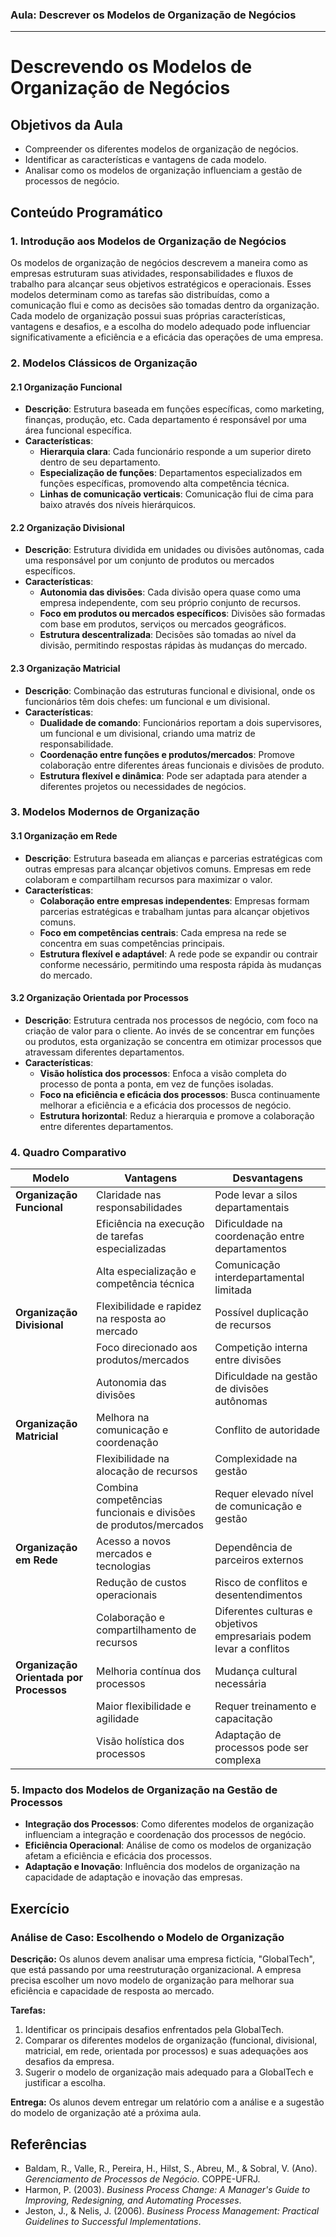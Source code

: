 ### Aula: Descrever os Modelos de Organização de Negócios

---

# Descrevendo os Modelos de Organização de Negócios

## Objetivos da Aula
- Compreender os diferentes modelos de organização de negócios.
- Identificar as características e vantagens de cada modelo.
- Analisar como os modelos de organização influenciam a gestão de processos de negócio.

## Conteúdo Programático

### 1. Introdução aos Modelos de Organização de Negócios

Os modelos de organização de negócios descrevem a maneira como as empresas estruturam suas atividades, responsabilidades e fluxos de trabalho para alcançar seus objetivos estratégicos e operacionais. Esses modelos determinam como as tarefas são distribuídas, como a comunicação flui e como as decisões são tomadas dentro da organização. Cada modelo de organização possui suas próprias características, vantagens e desafios, e a escolha do modelo adequado pode influenciar significativamente a eficiência e a eficácia das operações de uma empresa.

### 2. Modelos Clássicos de Organização

#### 2.1 Organização Funcional
- **Descrição**: Estrutura baseada em funções específicas, como marketing, finanças, produção, etc. Cada departamento é responsável por uma área funcional específica.
- **Características**:
  - **Hierarquia clara**: Cada funcionário responde a um superior direto dentro de seu departamento.
  - **Especialização de funções**: Departamentos especializados em funções específicas, promovendo alta competência técnica.
  - **Linhas de comunicação verticais**: Comunicação flui de cima para baixo através dos níveis hierárquicos.

#### 2.2 Organização Divisional
- **Descrição**: Estrutura dividida em unidades ou divisões autônomas, cada uma responsável por um conjunto de produtos ou mercados específicos.
- **Características**:
  - **Autonomia das divisões**: Cada divisão opera quase como uma empresa independente, com seu próprio conjunto de recursos.
  - **Foco em produtos ou mercados específicos**: Divisões são formadas com base em produtos, serviços ou mercados geográficos.
  - **Estrutura descentralizada**: Decisões são tomadas ao nível da divisão, permitindo respostas rápidas às mudanças do mercado.

#### 2.3 Organização Matricial
- **Descrição**: Combinação das estruturas funcional e divisional, onde os funcionários têm dois chefes: um funcional e um divisional.
- **Características**:
  - **Dualidade de comando**: Funcionários reportam a dois supervisores, um funcional e um divisional, criando uma matriz de responsabilidade.
  - **Coordenação entre funções e produtos/mercados**: Promove colaboração entre diferentes áreas funcionais e divisões de produto.
  - **Estrutura flexível e dinâmica**: Pode ser adaptada para atender a diferentes projetos ou necessidades de negócios.

### 3. Modelos Modernos de Organização

#### 3.1 Organização em Rede
- **Descrição**: Estrutura baseada em alianças e parcerias estratégicas com outras empresas para alcançar objetivos comuns. Empresas em rede colaboram e compartilham recursos para maximizar o valor.
- **Características**:
  - **Colaboração entre empresas independentes**: Empresas formam parcerias estratégicas e trabalham juntas para alcançar objetivos comuns.
  - **Foco em competências centrais**: Cada empresa na rede se concentra em suas competências principais.
  - **Estrutura flexível e adaptável**: A rede pode se expandir ou contrair conforme necessário, permitindo uma resposta rápida às mudanças do mercado.

#### 3.2 Organização Orientada por Processos
- **Descrição**: Estrutura centrada nos processos de negócio, com foco na criação de valor para o cliente. Ao invés de se concentrar em funções ou produtos, esta organização se concentra em otimizar processos que atravessam diferentes departamentos.
- **Características**:
  - **Visão holística dos processos**: Enfoca a visão completa do processo de ponta a ponta, em vez de funções isoladas.
  - **Foco na eficiência e eficácia dos processos**: Busca continuamente melhorar a eficiência e a eficácia dos processos de negócio.
  - **Estrutura horizontal**: Reduz a hierarquia e promove a colaboração entre diferentes departamentos.

### 4. Quadro Comparativo

| Modelo                     | Vantagens                                                                 | Desvantagens                                                                 |
|----------------------------|---------------------------------------------------------------------------|------------------------------------------------------------------------------|
| **Organização Funcional**  | Claridade nas responsabilidades                                           | Pode levar a silos departamentais                                             |
|                            | Eficiência na execução de tarefas especializadas                         | Dificuldade na coordenação entre departamentos                                |
|                            | Alta especialização e competência técnica                                 | Comunicação interdepartamental limitada                                      |
| **Organização Divisional** | Flexibilidade e rapidez na resposta ao mercado                            | Possível duplicação de recursos                                               |
|                            | Foco direcionado aos produtos/mercados                                    | Competição interna entre divisões                                             |
|                            | Autonomia das divisões                                                    | Dificuldade na gestão de divisões autônomas                                   |
| **Organização Matricial**  | Melhora na comunicação e coordenação                                       | Conflito de autoridade                                                        |
|                            | Flexibilidade na alocação de recursos                                     | Complexidade na gestão                                                        |
|                            | Combina competências funcionais e divisões de produtos/mercados           | Requer elevado nível de comunicação e gestão                                  |
| **Organização em Rede**    | Acesso a novos mercados e tecnologias                                     | Dependência de parceiros externos                                             |
|                            | Redução de custos operacionais                                            | Risco de conflitos e desentendimentos                                         |
|                            | Colaboração e compartilhamento de recursos                                | Diferentes culturas e objetivos empresariais podem levar a conflitos          |
| **Organização Orientada por Processos** | Melhoria contínua dos processos                             | Mudança cultural necessária                                                   |
|                            | Maior flexibilidade e agilidade                                           | Requer treinamento e capacitação                                              |
|                            | Visão holística dos processos                                             | Adaptação de processos pode ser complexa                                      |

### 5. Impacto dos Modelos de Organização na Gestão de Processos

- **Integração dos Processos**: Como diferentes modelos de organização influenciam a integração e coordenação dos processos de negócio.
- **Eficiência Operacional**: Análise de como os modelos de organização afetam a eficiência e eficácia dos processos.
- **Adaptação e Inovação**: Influência dos modelos de organização na capacidade de adaptação e inovação das empresas.

## Exercício

### Análise de Caso: Escolhendo o Modelo de Organização

**Descrição:**
Os alunos devem analisar uma empresa fictícia, "GlobalTech", que está passando por uma reestruturação organizacional. A empresa precisa escolher um novo modelo de organização para melhorar sua eficiência e capacidade de resposta ao mercado.

**Tarefas:**
1. Identificar os principais desafios enfrentados pela GlobalTech.
2. Comparar os diferentes modelos de organização (funcional, divisional, matricial, em rede, orientada por processos) e suas adequações aos desafios da empresa.
3. Sugerir o modelo de organização mais adequado para a GlobalTech e justificar a escolha.

**Entrega:**
Os alunos devem entregar um relatório com a análise e a sugestão do modelo de organização até a próxima aula.

## Referências

- Baldam, R., Valle, R., Pereira, H., Hilst, S., Abreu, M., & Sobral, V. (Ano). *Gerenciamento de Processos de Negócio*. COPPE-UFRJ.
- Harmon, P. (2003). *Business Process Change: A Manager's Guide to Improving, Redesigning, and Automating Processes*.
- Jeston, J., & Nelis, J. (2006). *Business Process Management: Practical Guidelines to Successful Implementations*.
